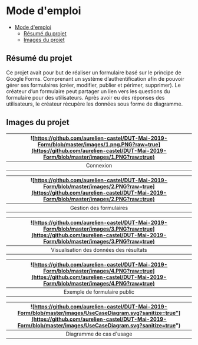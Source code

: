 # Mode d'emploi
- [Mode d'emploi](#mode-demploi)
  - [Résumé du projet](#r%c3%a9sum%c3%a9-du-projet)
  - [Images du projet](#images-du-projet)


## Résumé du projet
Ce projet avait pour but de réaliser un formulaire basé sur le principe de Google Forms.
Comprenant un système d’authentification afin de pouvoir gérer ses formulaires (créer, modifier, publier et périmer, supprimer).
Le créateur d’un formulaire peut partager un lien vers les questions du formulaire pour des utilisateurs. Après avoir eu des réponses des utilisateurs, le créateur récupère les données sous forme de diagramme.

## Images du projet
| ![https://github.com/aurelien-castel/DUT-Mai-2019-Form/blob/master/images/1.png.PNG?raw=true](https://github.com/aurelien-castel/DUT-Mai-2019-Form/blob/master/images/1.PNG?raw=true) | 
| :--: | 
| Connexion |

| ![https://github.com/aurelien-castel/DUT-Mai-2019-Form/blob/master/images/2.PNG?raw=true](https://github.com/aurelien-castel/DUT-Mai-2019-Form/blob/master/images/2.PNG?raw=true) | 
| :--: | 
| Gestion des formulaires |

| ![https://github.com/aurelien-castel/DUT-Mai-2019-Form/blob/master/images/3.PNG?raw=true](https://github.com/aurelien-castel/DUT-Mai-2019-Form/blob/master/images/3.PNG?raw=true) | 
| :--: | 
| Visualisation des données des résultats |

| ![https://github.com/aurelien-castel/DUT-Mai-2019-Form/blob/master/images/4.PNG?raw=true](https://github.com/aurelien-castel/DUT-Mai-2019-Form/blob/master/images/4.PNG?raw=true) | 
| :--: | 
| Exemple de formulaire public |

| ![https://github.com/aurelien-castel/DUT-Mai-2019-Form/blob/master/images/UseCaseDiagram.svg?sanitize=true"](https://github.com/aurelien-castel/DUT-Mai-2019-Form/blob/master/images/UseCaseDiagram.svg?sanitize=true") | 
| :--: | 
| Diagramme de cas d'usage |